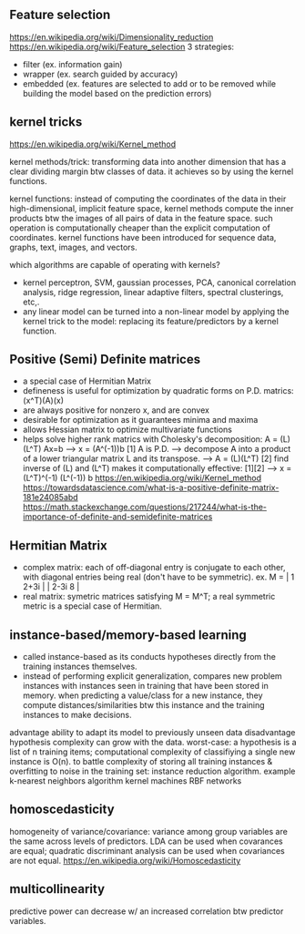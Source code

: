 ## Feature selection
https://en.wikipedia.org/wiki/Dimensionality_reduction
https://en.wikipedia.org/wiki/Feature_selection
3 strategies:
- filter (ex. information gain)
- wrapper (ex. search guided by accuracy)
- embedded (ex. features are selected to add or to be removed while building the model based on the prediction errors)


## kernel tricks    
https://en.wikipedia.org/wiki/Kernel_method

kernel methods/trick: transforming data into another dimension that has a clear dividing margin btw classes of data. it achieves so by using the kernel functions. 

kernel functions: instead of computing the coordinates of the data in their high-dimensional, implicit feature space, kernel methods compute the inner products btw the images of all pairs of data in the feature space. such operation is computationally cheaper than the explicit computation of coordinates. kernel functions have been introduced for sequence data, graphs, text, images, and vectors. 

which algorithms are capable of operating with kernels?
- kernel perceptron, SVM, gaussian processes, PCA, canonical correlation analysis, ridge regression, linear adaptive filters, spectral clusterings, etc,.
- any linear model can be turned into a non-linear model by applying the kernel trick to the model: replacing its feature/predictors by a kernel function. 

## Positive (Semi) Definite matrices
- a special case of Hermitian Matrix
- defineness is useful for optimization by quadratic forms on P.D. matrics: 
	(x^T)(A)(x)
- are always positive for nonzero x, and are convex
- desirable for optimization as it guarantees minima and maxima
- allows Hessian matrix to optimize multivariate functions
- helps solve higher rank matrics with Cholesky's decomposition: A = (L)(L^T)
	Ax=b --> x = (A^(-1))b      [1]
	A is P.D. --> decompose A into a product of a lower triangular matrix L and its transpose. 
	--> A = (L)(L^T)      [2]
	find inverse of (L) and (L^T) makes it computationally effective: [1][2] --> x = (L^T)^(-1) (L^(-1)) b
https://en.wikipedia.org/wiki/Kernel_method   
https://towardsdatascience.com/what-is-a-positive-definite-matrix-181e24085abd 
https://math.stackexchange.com/questions/217244/what-is-the-importance-of-definite-and-semidefinite-matrices    


## Hermitian Matrix
- complex matrix: each of off-diagonal entry is conjugate to each other, with diagonal entries being real (don't have to be symmetric). 
ex. M = 
	| 1		2+3i |
	| 2-3i     8 |
- real matrix: symetric matrices satisfying M = M^T; a real symmetric metric is a special case of Hermitian. 


## instance-based/memory-based learning
- called instance-based as its conducts hypotheses directly from the training instances themselves. 
- instead of performing explicit generalization, compares new problem instances with instances seen in training that have been stored in memory. when predicting a value/class for a new instance, they compute distances/similarities btw this instance and the training instances to make decisions. 

advantage
	ability to adapt its model to previously unseen data
disadvantage
	hypothesis complexity can grow with the data. 
	worst-case: a hypothesis is a list of n training items; computational complexity of classifiying a single new instance is O(n). 
	to battle complexity of storing all training instances & overfitting to noise in the training set: instance reduction algorithm.
example
	k-nearest neighbors algorithm
	kernel machines
	RBF networks


## homoscedasticity
homogeneity of variance/covariance: variance among group variables are the same across levels of predictors. 
	LDA can be used when covarances are equal; quadratic discriminant analysis can be used when covariances are not equal.
https://en.wikipedia.org/wiki/Homoscedasticity


## multicollinearity
predictive power can decrease w/ an increased correlation btw predictor variables.





